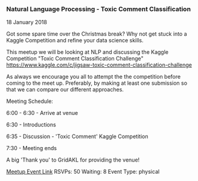 ### Natural Language Processing - Toxic Comment Classification
18 January 2018

Got some spare time over the Christmas break? Why not get stuck into a Kaggle Competition and refine your data science skills.

This meetup we will be looking at NLP and discussing the Kaggle Competition "Toxic Comment Classification Challenge" https://www.kaggle.com/c/jigsaw-toxic-comment-classification-challenge

As always we encourage you all to attempt the the competition before coming to the meet up. Preferably, by making at least one submission so that we can compare our different approaches.

Meeting Schedule:

6:00 - 6:30 - Arrive at venue

6:30 - Introductions

6:35 - Discussion - 'Toxic Comment' Kaggle Competition

7:30 - Meeting ends

A big 'Thank you' to GridAKL for providing the venue!

[Meetup Event Link](https://www.meetup.com/Data-Science-Discussion-Auckland/events/245841249)
RSVPs: 50
Waiting: 8
Event Type: physical
